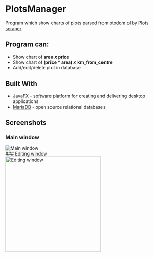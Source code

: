 # PlotsManager

Program which show charts of plots parsed from [otodom.pl](https://www.otodom.pl/) by [Plots scraper](https://github.com/Dimonium-239/Scraper).

## Program can:
- Show chart of **area *x* price**
- Show chart of **(price * area) *x* km_from_centre**
- Add/edit/delete plot in database

## Built With
* [JavaFX](https://openjfx.io/) - software platform for creating and delivering desktop applications
* [MariaDB](https://mariadb.org/) - open source relational databases

## Screenshots 
### Main window 
<div align="left">
    <img src="https://i.imgur.com/2C3K5tph.png" title="Main window " />
</div>
### Editing window
<div align="left">
    <img src="https://i.imgur.com/UidrzJQh.png" width="300px" alt="Editing window">
</div>
